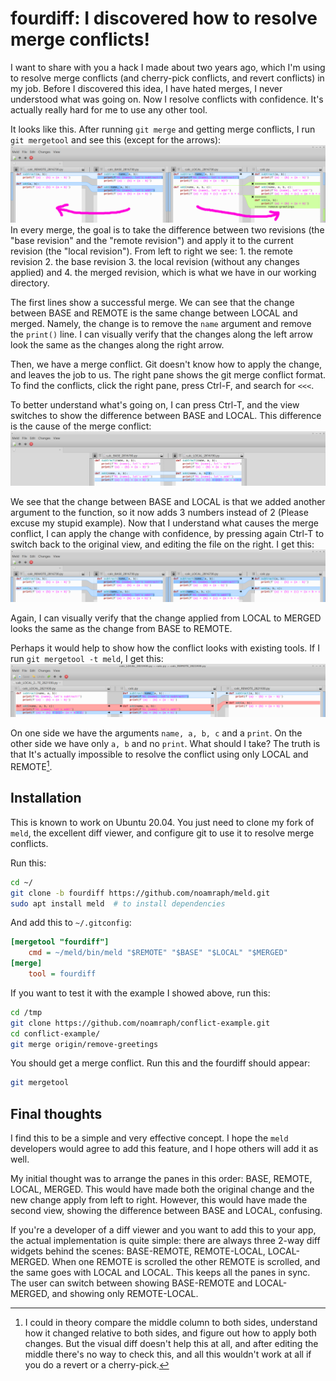 # fourdiff: I discovered how to resolve merge conflicts!
I want to share with you a hack I made about two years ago, which I'm using to resolve merge conflicts (and cherry-pick conflicts, and revert conflicts) in my job. Before I discovered this idea, I have hated merges, I never understood what was going on. Now I resolve conflicts with confidence. It's actually really hard for me to use any other tool.

It looks like this. After running `git merge` and getting merge conflicts, I run `git mergetool` and see this (except for the arrows):
![](fourdiff1.png)
In every merge, the goal is to take the difference between two revisions (the "base revision" and the "remote revision") and apply it to the current revision (the "local revision"). From left to right we see: 1. the remote revision 2. the base revision 3. the local revision (without any changes applied) and 4. the merged revision, which is what we have in our working directory.

The first lines show a successful merge. We can see that the change between BASE and REMOTE is the same change between LOCAL and merged. Namely, the change is to remove the `name` argument and remove the `print()` line. I can visually verify that the changes along the left arrow look the same as the changes along the right arrow.

Then, we have a merge conflict. Git doesn't know how to apply the change, and leaves the job to us. The right pane shows the git merge conflict format. To find the conflicts, click the right pane, press Ctrl-F, and search for `<<<`.

To better understand what's going on, I can press Ctrl-T, and the view switches to show the difference between BASE and LOCAL. This difference is the cause of the merge conflict:
![](fourdiff2.png)

We see that the change between BASE and LOCAL is that we added another argument to the function, so it now adds 3 numbers instead of 2 (Please excuse my stupid example). Now that I understand what causes the merge conflict, I can apply the change with confidence, by pressing again Ctrl-T to switch back to the original view, and editing the file on the right. I get this:
![](fourdiff3.png)

Again, I can visually verify that the change applied from LOCAL to MERGED looks the same as the change from BASE to REMOTE.

Perhaps it would help to show how the conflict looks with existing tools. If I run `git mergetool -t meld`, I get this:
![](fourdiff4.png)

On one side we have the arguments `name, a, b, c` and a `print`. On the other side we have only `a, b` and no `print`. What should I take? The truth is that It's actually impossible to resolve the conflict using only LOCAL and REMOTE[^1]. 

## Installation
This is known to work on Ubuntu 20.04. You just need to clone my fork of `meld`, the excellent diff viewer, and configure git to use it to resolve merge conflicts.

Run this:

```bash
cd ~/
git clone -b fourdiff https://github.com/noamraph/meld.git
sudo apt install meld  # to install dependencies
```

And add this to `~/.gitconfig`:

```ini
[mergetool "fourdiff"]
    cmd = ~/meld/bin/meld "$REMOTE" "$BASE" "$LOCAL" "$MERGED"
[merge]
    tool = fourdiff
```

If you want to test it with the example I showed above, run this:

```bash
cd /tmp
git clone https://github.com/noamraph/conflict-example.git
cd conflict-example/
git merge origin/remove-greetings
```
You should get a merge conflict. Run this and the fourdiff should appear:
```bash
git mergetool
```
## Final thoughts

I find this to be a simple and very effective concept. I hope the `meld` developers would agree to add this feature, and I hope others will add it as well.

My initial thought was to arrange the panes in this order: BASE, REMOTE, LOCAL, MERGED. This would have made both the original change and the new change apply from left to right. However, this would have made the second view, showing the difference between BASE and LOCAL, confusing.

If you're a developer of a diff viewer and you want to add this to your app, the actual implementation is quite simple: there are always three 2-way diff widgets behind the scenes: BASE-REMOTE, REMOTE-LOCAL, LOCAL-MERGED. When one REMOTE is scrolled the other REMOTE is scrolled, and the same goes with LOCAL and LOCAL. This keeps all the panes in sync. The user can switch between showing BASE-REMOTE and LOCAL-MERGED, and showing only REMOTE-LOCAL.

[^1]: I could in theory compare the middle column to both sides, understand how it changed relative to both sides, and figure out how to apply both changes. But the visual diff doesn't help this at all, and after editing the middle there's no way to check this, and all this wouldn't work at all if you do a revert or a cherry-pick.

